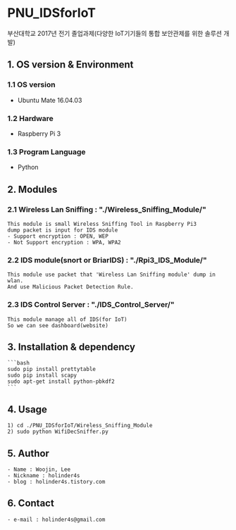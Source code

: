 # PNU_IDSforIoT
부산대학교 2017년 전기 졸업과제(다양한 IoT기기들의 통합 보안관제를 위한 솔루션 개발)

## 1. OS version & Environment
### 1.1 OS version
* Ubuntu Mate 16.04.03
### 1.2 Hardware
* Raspberry Pi 3
### 1.3 Program Language
* Python

## 2. Modules
### 2.1 Wireless Lan Sniffing : "./Wireless_Sniffing_Module/"
	This module is small Wireless Sniffing Tool in Raspberry Pi3
	dump packet is input for IDS module
	- Support encryption : OPEN, WEP
	- Not Support encryption : WPA, WPA2
### 2.2 IDS module(snort or BriarIDS) : "./Rpi3_IDS_Module/"
	This module use packet that 'Wireless Lan Sniffing module' dump in wlan.
	And use Malicious Packet Detection Rule.
### 2.3 IDS Control Server : "./IDS_Control_Server/"
	This module manage all of IDS(for IoT)
	So we can see dashboard(website)

## 3. Installation & dependency
	```bash
	sudo pip install prettytable
	sudo pip install scapy
	sudo apt-get install python-pbkdf2
	```

## 4. Usage
	1) cd ./PNU_IDSforIoT/Wireless_Sniffing_Module
	2) sudo python WifiDecSniffer.py

## 5. Author
	- Name : Woojin, Lee
	- Nickname : holinder4s
	- blog : holinder4s.tistory.com

## 6. Contact
	- e-mail : holinder4s@gmail.com


